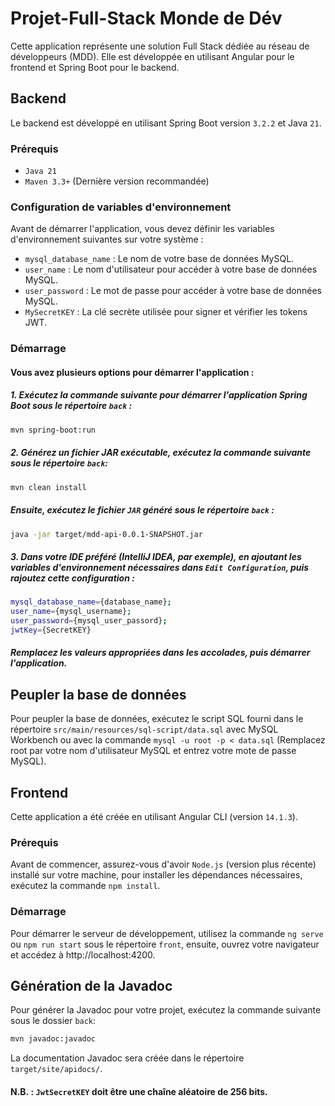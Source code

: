 # Projet-Full-Stack Monde de Dév
Cette application représente une solution Full Stack dédiée au réseau de développeurs (MDD). 
Elle est développée en utilisant Angular pour le frontend et Spring Boot pour le backend.

## Backend
Le backend est développé en utilisant Spring Boot version `3.2.2` et Java `21`.

### Prérequis
- `Java 21`
- `Maven 3.3+` (Dernière version recommandée)

### Configuration de variables d'environnement
Avant de démarrer l'application, vous devez définir les variables d'environnement suivantes sur votre système :

- `mysql_database_name` : Le nom de votre base de données MySQL.
- `user_name` : Le nom d'utilisateur pour accéder à votre base de données MySQL.
- `user_password` : Le mot de passe pour accéder à votre base de données MySQL.
- `MySecretKEY` : La clé secrète utilisée pour signer et vérifier les tokens JWT.

### Démarrage
#### Vous avez plusieurs options pour démarrer l'application :

##### 1. Exécutez la commande suivante pour démarrer l'application Spring Boot sous le répertoire `back` :
```bash 
mvn spring-boot:run
```

##### 2. Générez un fichier JAR exécutable, exécutez la commande suivante sous le répertoire `back`:

```bash 
mvn clean install 
```

##### Ensuite, exécutez le fichier `JAR` généré sous le répertoire `back` :

```bash 
java -jar target/mdd-api-0.0.1-SNAPSHOT.jar 
```

##### 3. Dans votre IDE préféré (IntelliJ IDEA, par exemple), en ajoutant les variables d'environnement nécessaires dans `Edit Configuration`, puis rajoutez cette configuration : 

```bash 
mysql_database_name={database_name};
user_name={mysql_username};
user_password={mysql_user_passord};
jwtKey={SecretKEY}
```` 
##### Remplacez les valeurs appropriées dans les accolades, puis démarrer l'application.

## Peupler la base de données

Pour peupler la base de données, exécutez le script SQL fourni dans le répertoire `src/main/resources/sql-script/data.sql` avec MySQL Workbench ou avec la commande `mysql -u root -p < data.sql` (Remplacez root par votre nom d'utilisateur MySQL et entrez votre mote de passe MySQL).

## Frontend

Cette application a été créée en utilisant Angular CLI (version `14.1.3`).

### Prérequis 

Avant de commencer, assurez-vous d'avoir `Node.js` (version plus récente) installé sur votre machine, pour installer les dépendances nécessaires, exécutez la commande `npm install`.

### Démarrage

Pour démarrer le serveur de développement, utilisez la commande `ng serve` ou `npm run start` sous le répertoire `front`, ensuite, ouvrez votre navigateur et accédez à http://localhost:4200.

## Génération de la Javadoc

Pour générer la Javadoc pour votre projet, exécutez la commande suivante sous le dossier `back`:

```bash 
mvn javadoc:javadoc 
```
La documentation Javadoc sera créée dans le répertoire `target/site/apidocs/`.

#### N.B. : `JwtSecretKEY` doit être une chaîne aléatoire de 256 bits. 